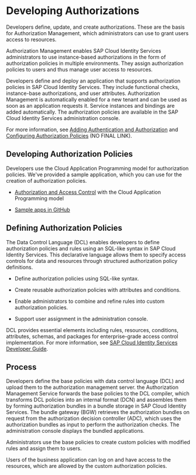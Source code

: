 <!-- loio22928a2d8b7e42cc887398ca72019821 -->

# Developing Authorizations

Developers define, update, and create authorizations. These are the basis for Authorization Management, which administrators can use to grant users access to resources.

Authorization Management enables SAP Cloud Identity Services administrators to use instance-based authorizations in the form of authorization policies in multiple environments. They assign authorization policies to users and thus manage user access to resources.

Developers define and deploy an application that supports authorization policies in SAP Cloud Identity Services. They include functional checks, instance-base authorizations, and user attributes. Authorization Management is automatically enabled for a new tenant and can be used as soon as an application requests it. Service instances and bindings are added automatically. The authorization policies are available in the SAP Cloud Identity Services administration console.

For more information, see [Adding Authentication and Authorization](https://help.sap.com/docs/authorization-and-trust-management-service/authorization-and-trust-management/adding-authentication-and-authorization) and [Configuring Authorization Policies](../Operation-Guide/configuring-authorization-policies-982ac5f.md) \(NO FINAL LINK\).



<a name="loio22928a2d8b7e42cc887398ca72019821__section_t2p_2wb_dzb"/>

## Developing Authorization Policies

Developers use the Cloud Application Programming model for authorization policies. We've provided a sample application, which you can use for the creation of authorization policies.

-   [Authorization and Access Control](https://cap.cloud.sap/docs/guides/authorization) with the Cloud Application Programming model

-   [Sample apps in GitHub](https://github.com/SAP-samples/cloud-cap-samples)




<a name="loio22928a2d8b7e42cc887398ca72019821__section_yvw_zjm_bgc"/>

## Defining Authorization Policies

The Data Control Language \(DCL\) enables developers to define authorization policies and rules using an SQL-like syntax in SAP Cloud Identity Services. This declarative language allows them to specify access controls for data and resources through structured authorization policy definitions.

-   Define authorization policies using SQL-like syntax.

-   Create reusable authorization policies with attributes and conditions.

-   Enable administrators to combine and refine rules into custom authorization policies.

-   Support user assignment in the administration console.


DCL provides essential elements including rules, resources, conditions, attributes, schemas, and packages for enterprise-grade access control implementation. For more information, see [SAP Cloud Identity Services Developer Guide](https://shiny-adventure-8j72g8e.pages.github.io/).



## Process

Developers define the base policies with data control language \(DCL\) and upload them to the authorization management server. the Authorization Management Service forwards the base policies to the DCL compiler, which transforms DCL policies into an internal format \(DCN\) and assembles them by forming authorization bundles in a bundle storage in SAP Cloud Identity Services. The bundle gateway \(BGW\) retrieves the authorization bundles on request from the authorization decision controller \(ADC\), which uses the authorization bundles as input to perform the authorization checks. The administration console displays the bundled applications.

Administrators use the base policies to create custom policies with modified rules and assign them to users.

Users of the business application can log on and have access to the resources, which are allowed by the custom authorization policies.

